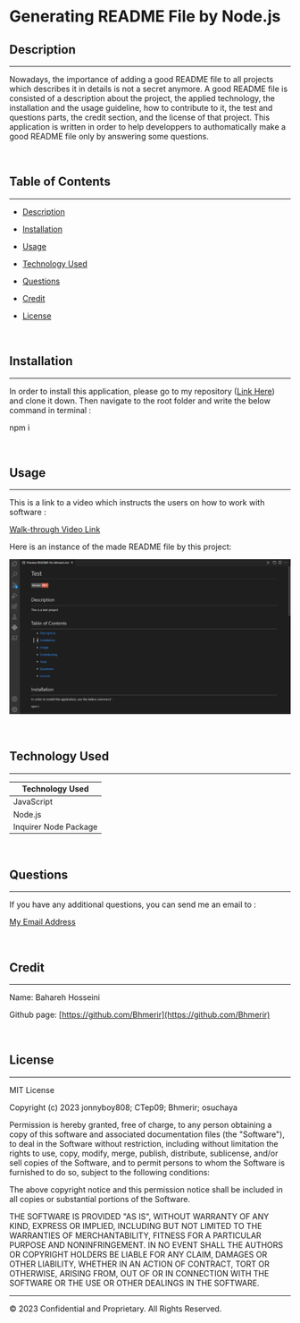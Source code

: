# Generating README File by Node.js

## Description 
---

Nowadays, the importance of adding a good README file to all projects which describes it in details is not a secret anymore. A good README file is consisted of a description about the project, the applied technology, the installation and the usage guideline, how to contribute to it, the test and questions parts, the credit section, and the license of that project. This application is written in order to help developpers to authomatically make a good README file only by answering some questions.

<br>

## Table of Contents
---

* [Description](#description)

* [Installation](#installation)

* [Usage](#usage)

* [Technology Used](#technology-used)

* [Questions](#questions)

* [Credit](#credit)

* [License](#license)

<br>

## Installation

---

In order to install this application, please go to my repository ([Link Here](https://github.com/Bhmerir/generating-README-file-by-NodeJS)) and clone it down. Then navigate to the root folder and write the below command in terminal :

npm i

<br>

## Usage

---

This is a link to a video which instructs the users on how to work with software : 

[Walk-through Video Link](https://drive.google.com/file/d/1NrSd1VNuGkQjaYP1lAGp2RcvphD_LScc/view)

Here is an instance of the made README file by this project:

![A Test generated README file](my-generated-README-file.png)

<br>

## Technology Used

---

| Technology Used         |
| -------------           |
| JavaScript              |  
| Node.js                 |    
| Inquirer Node Package   | 

<br>

## Questions 

---

If you have any additional questions, you can send me an email to :

[My Email Address](mailto:(mer_ir@yahoo.com))

<br>

## Credit

---

Name:     Bahareh Hosseini

Github page:      [https://github.com/Bhmerir](https://github.com/Bhmerir)

<br>

## License

---

MIT License

Copyright (c) 2023 jonnyboy808; CTep09; Bhmerir; osuchaya

Permission is hereby granted, free of charge, to any person obtaining a copy
of this software and associated documentation files (the "Software"), to deal
in the Software without restriction, including without limitation the rights
to use, copy, modify, merge, publish, distribute, sublicense, and/or sell
copies of the Software, and to permit persons to whom the Software is
furnished to do so, subject to the following conditions:

The above copyright notice and this permission notice shall be included in all
copies or substantial portions of the Software.

THE SOFTWARE IS PROVIDED "AS IS", WITHOUT WARRANTY OF ANY KIND, EXPRESS OR
IMPLIED, INCLUDING BUT NOT LIMITED TO THE WARRANTIES OF MERCHANTABILITY,
FITNESS FOR A PARTICULAR PURPOSE AND NONINFRINGEMENT. IN NO EVENT SHALL THE
AUTHORS OR COPYRIGHT HOLDERS BE LIABLE FOR ANY CLAIM, DAMAGES OR OTHER
LIABILITY, WHETHER IN AN ACTION OF CONTRACT, TORT OR OTHERWISE, ARISING FROM,
OUT OF OR IN CONNECTION WITH THE SOFTWARE OR THE USE OR OTHER DEALINGS IN THE
SOFTWARE.


---

© 2023 Confidential and Proprietary. All Rights Reserved.
